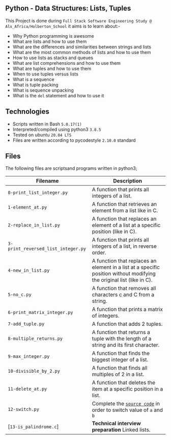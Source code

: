 Python - Data Structures: Lists, Tuples
 ---------------------------
This Project is done during `Full Stack Software Engineering Study @ Alx_Africa/Holberton_School` it aims is to learn about:-
- Why Python programming is awesome
- What are lists and how to use them
- What are the differences and similarities between strings and lists
- What are the most common methods of lists and how to use them
- How to use lists as stacks and queues
- What are list comprehensions and how to use them
- What are tuples and how to use them
- When to use tuples versus lists
- What is a sequence
- What is tuple packing
- What is sequence unpacking
- What is the `del` statement and how to use it

Technologies
 ---------------------------
- Scripts written in Bash `5.0.17(1)` 
- Interpreted/compiled using python3 `3.8.5` 
- Tested on ubuntu `20.04 LTS`
- Files are written according to pycodestyle `2.10.0` standard

Files
 -------------------------
The following files are scriptsand programs written in python3;

| Filename | Description |
| --- | --- |
| `0-print_list_integer.py` | A function that prints all integers of a list. |
| `1-element_at.py` | A function that retrieves an element from a list like in C. |
| `2-replace_in_list.py` | A function that replaces an element of a list at a specific position (like in C). |
| `3-print_reversed_list_integer.py` | A function that prints all integers of a list, in reverse order. |
| `4-new_in_list.py` | A function that replaces an element in a list at a specific position without modifying the original list (like in C). |
| `5-no_c.py` | A function that removes all characters c and C from a string. |
| `6-print_matrix_integer.py` |A function that prints a matrix of integers. |
| `7-add_tuple.py` | A function that adds 2 tuples. |
| `8-multiple_returns.py` | A function that returns a tuple with the length of a string and its first character. |
| `9-max_integer.py` | A function that finds the biggest integer of a list. |
| `10-divisible_by_2.py` | A function that finds all multiples of 2 in a list. |
| `11-delete_at.py` | A function that deletes the item at a specific position in a list. |
| `12-switch.py` | Complete the [`source code`](https://github.com/holbertonschool/0x03.py/blob/master/12-switch_py) in order to switch value of `a` and `b` |
 | [`13-is_palindrome.c`] | **Technical interview preparation** Linked lists. |

